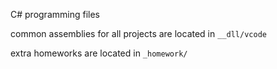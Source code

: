 C# programming files

common assemblies for all projects are located in ```__dll/vcode```

extra homeworks are located in ```_homework/```
